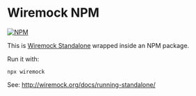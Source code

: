 # Wiremock NPM

[![NPM](https://img.shields.io/npm/v/wiremock.svg?style=flat-square) ](https://www.npmjs.com/package/wiremock)

This is [Wiremock Standalone](http://wiremock.org/docs/running-standalone/) wrapped inside an NPM package.

Run it with:

```shell
npx wiremock
```

See: http://wiremock.org/docs/running-standalone/
